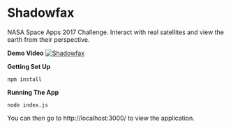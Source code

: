 # Shadowfax
NASA Space Apps 2017 Challenge. Interact with real satellites and view the earth from their perspective.

**Demo Video**
[![Shadowfax](https://api-2017.spaceappschallenge.org/team-photos/_qx8zMvE3HPWTUdTNcheuiArKiQ=/3755/width-800/)](https://youtu.be/XYbhD8OV1nM "Shadowfax")

**Getting Set Up**
```
npm install
```

**Running The App**
```
node index.js
```
You can then go to  http://localhost:3000/ to view the application.
